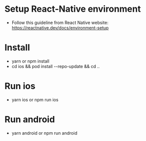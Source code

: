 # Setup React-Native environment
- Follow this guideline from React Native website: https://reactnative.dev/docs/environment-setup
# Install
- yarn or npm install
- cd ios && pod install --repo-update && cd ..
# Run ios
- yarn ios or npm run ios
# Run android
- yarn android or npm run android
